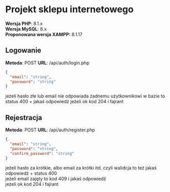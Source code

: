 # Projekt sklepu internetowego

**Wersja PHP**: 8.1.x  
**Wersja MySQL**: 8.x  
**Proponowana wersja XAMPP:** 8.1.17

## Logowanie

**Metoda**: POST
**URL**: /api/auth/login.php

```json
{
  "email": "string",
  "password": "string"
}
```

jeżeli hasło złe lub email nie odpowiada żadnemu użytkownikowi w bazie to status 400 + jakaś odpowiedź
jeżeli ok kod 204 i fajrant

## Rejestracja

**Metoda**: POST
**URL**: /api/auth/register.php

```json
{
  "email": "string",
  "password": "string",
  "confirm_password": "string"
}
```

jeżeli hasło za krótkie, albo email za krótki itd. czyli walidcja to też jakaś odpowiedź + status 400  
jeżeli email zajęty to kod 409 i jakaś odpowiedź  
jeżeli ok kod 204 i fajrant